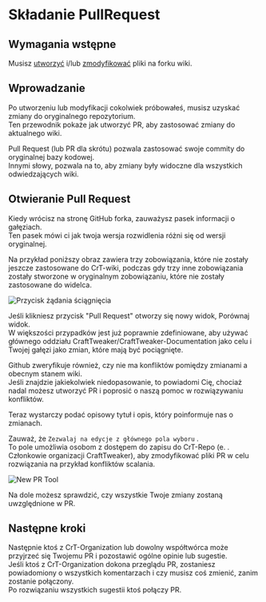# Składanie PullRequest

## Wymagania wstępne

Musisz [utworzyć](/Contribute/OnlineEditor_Create) i/lub [zmodyfikować](/Contribute/OnlineEditor_Edit) pliki na forku wiki.

## Wprowadzanie

Po utworzeniu lub modyfikacji cokolwiek próbowałeś, musisz uzyskać zmiany do oryginalnego repozytorium.  
Ten przewodnik pokaże jak utworzyć PR, aby zastosować zmiany do aktualnego wiki.

Pull Request (lub PR dla skrótu) pozwala zastosować swoje commity do oryginalnej bazy kodowej.  
Innymi słowy, pozwala na to, aby zmiany były widoczne dla wszystkich odwiedzających wiki.

## Otwieranie Pull Request

Kiedy wrócisz na stronę GitHub forka, zauważysz pasek informacji o gałęziach.  
Ten pasek mówi ci jak twoja wersja rozwidlenia różni się od wersji oryginalnej.

Na przykład poniższy obraz zawiera trzy zobowiązania, które nie zostały jeszcze zastosowane do CrT-wiki, podczas gdy trzy inne zobowiązania zostały stworzone w oryginalnym zobowiązaniu, które nie zostały zastosowane do widelca.

![Przycisk żądania ściągnięcia](/Contribute/assets/PullRequest_Compare_PullRequestButton.png)

Jeśli klikniesz przycisk "Pull Request" otworzy się nowy widok, Porównaj widok.  
W większości przypadków jest już poprawnie zdefiniowane, aby używać głównego oddziału CraftTweaker/CraftTweaker-Documentation jako celu i Twojej gałęzi jako zmian, które mają być pociągnięte.

Github zweryfikuje również, czy nie ma konfliktów pomiędzy zmianami a obecnym stanem wiki.  
Jeśli znajdzie jakiekolwiek niedopasowanie, to powiadomi Cię, chociaż nadal możesz utworzyć PR i poprosić o naszą pomoc w rozwiązywaniu konfliktów.

Teraz wystarczy podać opisowy tytuł i opis, który poinformuje nas o zmianach.

Zauważ, że `Zezwalaj na edycje z głównego pola wyboru` .  
To pole umożliwia osobom z dostępem do zapisu do CrT-Repo (e. . Członkowie organizacji CraftTweaker), aby zmodyfikować pliki PR w celu rozwiązania na przykład konfliktów scalania.

![New PR Tool](/Contribute/assets/PullRequest_Create.png)

Na dole możesz sprawdzić, czy wszystkie Twoje zmiany zostaną uwzględnione w PR.

## Następne kroki

Następnie ktoś z CrT-Organization lub dowolny współtwórca może przyjrzeć się Twojemu PR i pozostawić ogólne opinie lub sugestie.  
Jeśli ktoś z CrT-Organization dokona przeglądu PR, zostaniesz powiadomiony o wszystkich komentarzach i czy musisz coś zmienić, zanim zostanie połączony.  
Po rozwiązaniu wszystkich sugestii ktoś połączy PR.